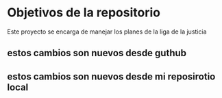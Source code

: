 # Objetivos de la repositorio

Este proyecto se encarga de manejar los planes de la liga de la justicia

## estos cambios son nuevos desde guthub
## estos cambios son nuevos desde mi reposirotio local
